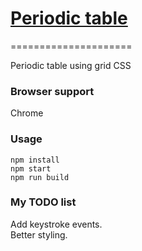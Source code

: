 # [Periodic table][0]
=====================

Periodic table using grid CSS

### Browser support
Chrome

### Usage

```
npm install
npm start
npm run build
```

[0]: http://celinebonin.com/periodic-table/

### My TODO list
Add keystroke events.  
Better styling.  
